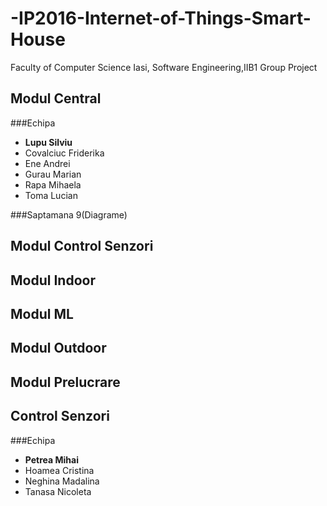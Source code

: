 # -IP2016-Internet-of-Things-Smart-House
Faculty of Computer Science Iasi, Software Engineering,IIB1 Group Project


## Modul Central
###Echipa
+ **Lupu Silviu**
+ Covalciuc Friderika
+ Ene Andrei
+ Gurau Marian
+ Rapa Mihaela
+ Toma Lucian

###Saptamana 9(Diagrame)

## Modul Control Senzori
## Modul Indoor
## Modul ML
## Modul Outdoor
## Modul Prelucrare


## Control Senzori
###Echipa
+ **Petrea Mihai**
+ Hoamea Cristina
+ Neghina Madalina
+ Tanasa Nicoleta


